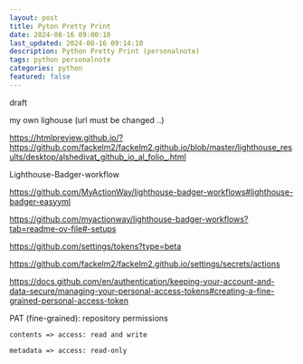 ```yaml
---
layout: post
title: Pyton Pretty Print
date: 2024-08-16 09:00:10
last_updated: 2024-08-16 09:14:10
description: Python Pretty Print (personalnote)
tags: python personalnote
categories: python
featured: false
---
```


draft

my own lighouse (url must be changed ..)

https://htmlpreview.github.io/?https://github.com/fackelm2/fackelm2.github.io/blob/master/lighthouse_results/desktop/alshedivat_github_io_al_folio_.html

Lighthouse-Badger-workflow

https://github.com/MyActionWay/lighthouse-badger-workflows#lighthouse-badger-easyyml

https://github.com/myactionway/lighthouse-badger-workflows?tab=readme-ov-file#-setups

https://github.com/settings/tokens?type=beta

https://github.com/fackelm2/fackelm2.github.io/settings/secrets/actions

https://docs.github.com/en/authentication/keeping-your-account-and-data-secure/managing-your-personal-access-tokens#creating-a-fine-grained-personal-access-token

PAT (fine-grained): repository permissions

    contents => access: read and write

    metadata => access: read-only
